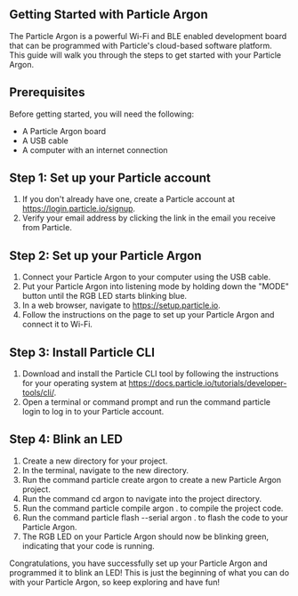 ## Getting Started with Particle Argon

The Particle Argon is a powerful Wi-Fi and BLE enabled development board that can be programmed with Particle's cloud-based software platform. This guide will walk you through the steps to get started with your Particle Argon.

## Prerequisites

Before getting started, you will need the following:

- A Particle Argon board
- A USB cable
- A computer with an internet connection

## Step 1: Set up your Particle account

1. If you don't already have one, create a Particle account at https://login.particle.io/signup.
2. Verify your email address by clicking the link in the email you receive from Particle.

## Step 2: Set up your Particle Argon

1. Connect your Particle Argon to your computer using the USB cable.
2. Put your Particle Argon into listening mode by holding down the "MODE" button until the RGB LED starts blinking blue.
3. In a web browser, navigate to https://setup.particle.io.
4. Follow the instructions on the page to set up your Particle Argon and connect it to Wi-Fi.

## Step 3: Install Particle CLI

1. Download and install the Particle CLI tool by following the instructions for your operating system at https://docs.particle.io/tutorials/developer-tools/cli/.
2. Open a terminal or command prompt and run the command particle login to log in to your Particle account.

## Step 4: Blink an LED

1. Create a new directory for your project.
2. In the terminal, navigate to the new directory.
3. Run the command particle create argon to create a new Particle Argon project.
4. Run the command cd argon to navigate into the project directory.
5. Run the command particle compile argon . to compile the project code.
6. Run the command particle flash --serial argon . to flash the code to your Particle Argon.
7. The RGB LED on your Particle Argon should now be blinking green, indicating that your code is running.

Congratulations, you have successfully set up your Particle Argon and programmed it to blink an LED! This is just the beginning of what you can do with your Particle Argon, so keep exploring and have fun!